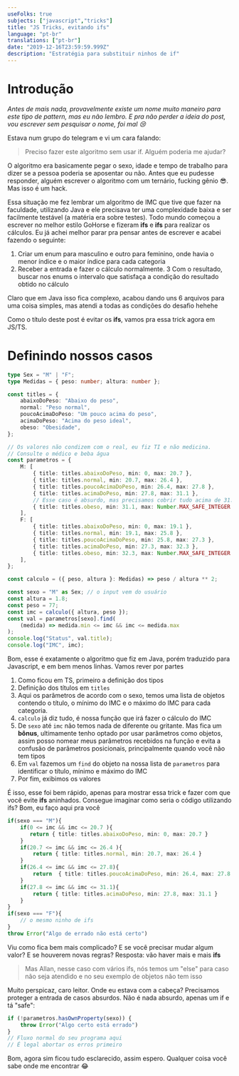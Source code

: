 ```yaml
---
useFolks: true
subjects: ["javascript","tricks"]
title: "JS Tricks, evitando ifs"
language: "pt-br"
translations: ["pt-br"]
date: "2019-12-16T23:59:59.999Z"
description: "Estratégia para substituir ninhos de if"
---
```


# Introdução

_Antes de mais nada, provavelmente existe um nome muito maneiro para este tipo de pattern, mas eu não lembro. E pra não perder a ideia do post, vou escrever sem pesquisar o nome, foi mal :cry:_

Estava num grupo do telegram e vi um cara falando:

> Preciso fazer este algoritmo sem usar if. Alguém poderia me ajudar?

O algoritmo era basicamente pegar o sexo, idade e tempo de trabalho para dizer se a pessoa poderia se aposentar ou não. Antes que eu pudesse responder, alguém escrever o algoritmo com um ternário, fucking gênio :sunglasses:. Mas isso é um hack.

Essa situação me fez lembrar um algoritmo de IMC que tive que fazer na faculdade, utilizando Java e ele precisava ter uma complexidade baixa e ser facilmente testável (a matéria era sobre testes). Todo mundo começou a escrever no melhor estilo GoHorse e fizeram **ifs** e **ifs** para realizar os cálculos. Eu já achei melhor parar pra pensar antes de escrever e acabei fazendo o seguinte:

1. Criar um enum para masculino e outro para feminino, onde havia o menor índice e o maior índice para cada categoria
2. Receber a entrada e fazer o cálculo normalmente.
   3 Com o resultado, buscar nos enums o intervalo que satisfaça a condição do resultado obtido no cálculo

Claro que em Java isso fica complexo, acabou dando uns 6 arquivos para uma coisa simples, mas atendi a todas as condições do desafio hehehe

Como o título deste post é evitar os **ifs**, vamos pra essa trick agora em JS/TS.

# Definindo nossos casos

```typescript
type Sex = "M" | "F";
type Medidas = { peso: number; altura: number };

const titles = {
	abaixoDoPeso: "Abaixo do peso",
	normal: "Peso normal",
	poucoAcimaDoPeso: "Um pouco acima do peso",
	acimaDoPeso: "Acima do peso ideal",
	obeso: "Obesidade",
};

// Os valores não condizem com o real, eu fiz TI e não medicina.
// Consulte o médico e beba água
const parametros = {
	M: [
		{ title: titles.abaixoDoPeso, min: 0, max: 20.7 },
		{ title: titles.normal, min: 20.7, max: 26.4 },
		{ title: titles.poucoAcimaDoPeso, min: 26.4, max: 27.8 },
		{ title: titles.acimaDoPeso, min: 27.8, max: 31.1 },
		// Esse caso é absurdo, mas precisamos cobrir tudo acima de 31.1
		{ title: titles.obeso, min: 31.1, max: Number.MAX_SAFE_INTEGER },
	],
	F: [
		{ title: titles.abaixoDoPeso, min: 0, max: 19.1 },
		{ title: titles.normal, min: 19.1, max: 25.8 },
		{ title: titles.poucoAcimaDoPeso, min: 25.8, max: 27.3 },
		{ title: titles.acimaDoPeso, min: 27.3, max: 32.3 },
		{ title: titles.obeso, min: 32.3, max: Number.MAX_SAFE_INTEGER },
	],
};

const calculo = ({ peso, altura }: Medidas) => peso / altura ** 2;

const sexo = "M" as Sex; // o input vem do usuário
const altura = 1.8;
const peso = 77;
const imc = calculo({ altura, peso });
const val = parametros[sexo].find(
	(medida) => medida.min <= imc && imc <= medida.max
);
console.log("Status", val.title);
console.log("IMC", imc);
```

Bom, esse é exatamente o algoritmo que fiz em Java, porém traduzido para Javascript, e em bem menos linhas. Vamos rever por partes

1. Como ficou em TS, primeiro a definição dos tipos
2. Definição dos títulos em `titles`
3. Aqui os parâmetros de acordo com o sexo, temos uma lista de objetos contendo o título, o mínimo do IMC e o máximo do IMC para cada categoria.
4. `calculo` já diz tudo, é nossa função que irá fazer o cálculo do IMC
5. De `sexo` até `imc` não temos nada de diferente ou gritante. Mas fica um **bônus**, ultimamente tenho optado por usar parâmetros como objetos, assim posso nomear meus parâmetros recebidos na função e evita a confusão de parâmetros posicionais, principalmente quando você não tem tipos
6. Em `val` fazemos um `find` do objeto na nossa lista de `parametros` para identificar o título, mínimo e máximo do IMC
7. Por fim, exibimos os valores

É isso, esse foi bem rápido, apenas para mostrar essa trick e fazer com que você evite **ifs** aninhados. Consegue imaginar como seria o código utilizando ifs? Bom, eu faço aqui pra você

```typescript
if(sexo === "M"){
    if(0 <= imc && imc <= 20.7 ){
       return { title: titles.abaixoDoPeso, min: 0, max: 20.7 }
    }
    if(20.7 <= imc && imc <= 26.4 ){
        return { title: titles.normal, min: 20.7, max: 26.4 }
    }
    if(26.4 <= imc && imc <= 27.8){
        return 	{ title: titles.poucoAcimaDoPeso, min: 26.4, max: 27.8 }
    }
    if(27.8 <= imc && imc <= 31.1){
        return { title: titles.acimaDoPeso, min: 27.8, max: 31.1 }
    }
}
if(sexo === "F"){
    // o mesmo ninho de ifs
}
throw Error("Algo de errado não está certo")
```

Viu como fica bem mais complicado? E se você precisar mudar algum valor? E se houverem novas regras? Resposta: vão haver mais e mais **ifs**

> Mas Allan, nesse caso com vários ifs, nós temos um "else" para caso não seja atendido e no seu exemplo de objetos não tem isso

Muito perspicaz, caro leitor. Onde eu estava com a cabeça? Precisamos proteger a entrada de casos absurdos. Não é nada absurdo, apenas um if e tá "safe":

```typescript
if (!parametros.hasOwnProperty(sexo)) {
    throw Error("Algo certo está errado")
}
// Fluxo normal do seu programa aqui
// É legal abortar os erros primeiro
```

Bom, agora sim ficou tudo esclarecido, assim espero. Qualquer coisa você sabe onde me encontrar :joy: